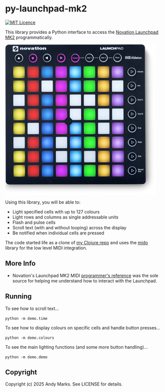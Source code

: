 # py-launchpad-mk2

[![MIT Licence](https://badges.frapsoft.com/os/mit/mit.svg?v=103)](https://opensource.org/licenses/mit-license.php)

This library provides a Python interface to access the [Novation Launchpad MK2](https://global.novationmusic.com/launch/launchpad#) programmatically.  

![Novation Launchpad Mk2](./resources/lp-mk2.png)

Using this library, you will be able to:

- Light specified cells with up to 127 colours
- Light rows and columns as single addressable units
- Flash and pulse cells
- Scroll text (with and without looping) across the display
- Be notified when individual cells are pressed

The code started life as a clone of [my Clojure repo](https://github.com/andeemarks/clj-launchpad-mk2) and uses the [mido](https://github.com/mido/mido) library for the low level MIDI integration.

## More Info

- Novation's Launchpad MK2 MIDI [programmer's reference](https://global.novationmusic.com/sites/default/files/novation/downloads/10529/launchpad-mk2-programmers-reference-guide_0.pdf) was the sole source for helping me understand how to interact with the Launchpad.

## Running

To see how to scroll text...

```python -m demo.time```

To see how to display colours on specific cells and handle button presses...

```python -m demo.colours```

To see the main lighting functions (and some more button handling)...

```python -m demo.demo```

## Copyright

Copyright (c) 2025 Andy Marks. See LICENSE for details.